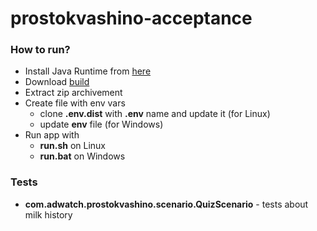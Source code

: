 # prostokvashino-acceptance

### How to run?

* Install Java Runtime from [here](https://www.java.com/inc/BrowserRedirect1.jsp?locale=ru)
* Download [build](https://github.com/raccoonberus/prostokvashino-acceptance/raw/master/build/prostokvashino-acceptance-build.zip)
* Extract zip archivement
* Create file with env vars
  * clone **.env.dist** with **.env** name and update it (for Linux)
  * update **env** file (for Windows)
* Run app with 
  * **run.sh** on Linux
  * **run.bat** on Windows

### Tests

* **com.adwatch.prostokvashino.scenario.QuizScenario** - tests about milk history
